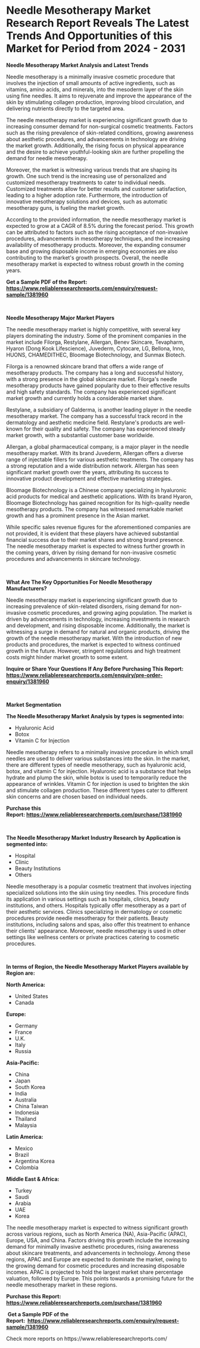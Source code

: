 <p><h1>Needle Mesotherapy Market Research Report Reveals The Latest Trends And Opportunities of this Market for Period from 2024 - 2031</h1></p><p><strong>Needle Mesotherapy Market Analysis and Latest Trends</strong></p>
<p><p>Needle mesotherapy is a minimally invasive cosmetic procedure that involves the injection of small amounts of active ingredients, such as vitamins, amino acids, and minerals, into the mesoderm layer of the skin using fine needles. It aims to rejuvenate and improve the appearance of the skin by stimulating collagen production, improving blood circulation, and delivering nutrients directly to the targeted area.</p><p>The needle mesotherapy market is experiencing significant growth due to increasing consumer demand for non-surgical cosmetic treatments. Factors such as the rising prevalence of skin-related conditions, growing awareness about aesthetic procedures, and advancements in technology are driving the market growth. Additionally, the rising focus on physical appearance and the desire to achieve youthful-looking skin are further propelling the demand for needle mesotherapy.</p><p>Moreover, the market is witnessing various trends that are shaping its growth. One such trend is the increasing use of personalized and customized mesotherapy treatments to cater to individual needs. Customized treatments allow for better results and customer satisfaction, leading to a higher adoption rate. Furthermore, the introduction of innovative mesotherapy solutions and devices, such as automatic mesotherapy guns, is fueling the market growth.</p><p>According to the provided information, the needle mesotherapy market is expected to grow at a CAGR of 8.5% during the forecast period. This growth can be attributed to factors such as the rising acceptance of non-invasive procedures, advancements in mesotherapy techniques, and the increasing availability of mesotherapy products. Moreover, the expanding consumer base and growing disposable income in emerging economies are also contributing to the market's growth prospects. Overall, the needle mesotherapy market is expected to witness robust growth in the coming years.</p></p>
<p><strong>Get a Sample PDF of the Report:&nbsp; <a href="https://www.reliableresearchreports.com/enquiry/request-sample/1381960">https://www.reliableresearchreports.com/enquiry/request-sample/1381960</a></strong></p>
<p>&nbsp;</p>
<p><strong>Needle Mesotherapy Major Market Players</strong></p>
<p><p>The needle mesotherapy market is highly competitive, with several key players dominating the industry. Some of the prominent companies in the market include Filorga, Restylane, Allergan, Benev Skincare, Tevapharm, Hyaron (Dong Kook Lifescience), Juvederm, Cytocare, LG, Bellona, Inno, HUONS, CHAMEDITHEC, Bloomage Biotechnology, and Sunmax Biotech.</p><p>Filorga is a renowned skincare brand that offers a wide range of mesotherapy products. The company has a long and successful history, with a strong presence in the global skincare market. Filorga's needle mesotherapy products have gained popularity due to their effective results and high safety standards. The company has experienced significant market growth and currently holds a considerable market share.</p><p>Restylane, a subsidiary of Galderma, is another leading player in the needle mesotherapy market. The company has a successful track record in the dermatology and aesthetic medicine field. Restylane's products are well-known for their quality and safety. The company has experienced steady market growth, with a substantial customer base worldwide.</p><p>Allergan, a global pharmaceutical company, is a major player in the needle mesotherapy market. With its brand Juvederm, Allergan offers a diverse range of injectable fillers for various aesthetic treatments. The company has a strong reputation and a wide distribution network. Allergan has seen significant market growth over the years, attributing its success to innovative product development and effective marketing strategies.</p><p>Bloomage Biotechnology is a Chinese company specializing in hyaluronic acid products for medical and aesthetic applications. With its brand Hyaron, Bloomage Biotechnology has gained recognition for its high-quality needle mesotherapy products. The company has witnessed remarkable market growth and has a prominent presence in the Asian market.</p><p>While specific sales revenue figures for the aforementioned companies are not provided, it is evident that these players have achieved substantial financial success due to their market shares and strong brand presence. The needle mesotherapy market is expected to witness further growth in the coming years, driven by rising demand for non-invasive cosmetic procedures and advancements in skincare technology.</p></p>
<p>&nbsp;</p>
<p><strong>What Are The Key Opportunities For Needle Mesotherapy Manufacturers?</strong></p>
<p><p>Needle mesotherapy market is experiencing significant growth due to increasing prevalence of skin-related disorders, rising demand for non-invasive cosmetic procedures, and growing aging population. The market is driven by advancements in technology, increasing investments in research and development, and rising disposable income. Additionally, the market is witnessing a surge in demand for natural and organic products, driving the growth of the needle mesotherapy market. With the introduction of new products and procedures, the market is expected to witness continued growth in the future. However, stringent regulations and high treatment costs might hinder market growth to some extent.</p></p>
<p><strong>Inquire or Share Your Questions If Any Before Purchasing This Report: <a href="https://www.reliableresearchreports.com/enquiry/pre-order-enquiry/1381960">https://www.reliableresearchreports.com/enquiry/pre-order-enquiry/1381960</a></strong></p>
<p>&nbsp;</p>
<p><strong>Market Segmentation</strong></p>
<p><strong>The Needle Mesotherapy Market Analysis by types is segmented into:</strong></p>
<p><ul><li>Hyaluronic Acid</li><li>Botox</li><li>Vitamin C for Injection</li></ul></p>
<p><p>Needle mesotherapy refers to a minimally invasive procedure in which small needles are used to deliver various substances into the skin. In the market, there are different types of needle mesotherapy, such as hyaluronic acid, botox, and vitamin C for injection. Hyaluronic acid is a substance that helps hydrate and plump the skin, while botox is used to temporarily reduce the appearance of wrinkles. Vitamin C for injection is used to brighten the skin and stimulate collagen production. These different types cater to different skin concerns and are chosen based on individual needs.</p></p>
<p><strong>Purchase this Report:&nbsp;<a href="https://www.reliableresearchreports.com/purchase/1381960">https://www.reliableresearchreports.com/purchase/1381960</a></strong></p>
<p>&nbsp;</p>
<p><strong>The Needle Mesotherapy Market Industry Research by Application is segmented into:</strong></p>
<p><ul><li>Hospital</li><li>Clinic</li><li>Beauty Institutions</li><li>Others</li></ul></p>
<p><p>Needle mesotherapy is a popular cosmetic treatment that involves injecting specialized solutions into the skin using tiny needles. This procedure finds its application in various settings such as hospitals, clinics, beauty institutions, and others. Hospitals typically offer mesotherapy as a part of their aesthetic services. Clinics specializing in dermatology or cosmetic procedures provide needle mesotherapy for their patients. Beauty institutions, including salons and spas, also offer this treatment to enhance their clients' appearance. Moreover, needle mesotherapy is used in other settings like wellness centers or private practices catering to cosmetic procedures.</p></p>
<p>&nbsp;</p>
<p><strong>In terms of Region, the Needle Mesotherapy Market Players available by Region are:</strong></p>
<p>
    <p> <strong> North America: </strong>
        <ul>
            <li>United States</li>
            <li>Canada</li>
        </ul>
        </p> 
    <p> <strong> Europe: </strong>
        <ul>
            <li>Germany</li>
            <li>France</li>
            <li>U.K.</li>
            <li>Italy</li>
            <li>Russia</li>
        </ul>
        </p> 
    <p> <strong> Asia-Pacific: </strong>
        <ul>
            <li>China</li>
            <li>Japan</li>
            <li>South Korea</li>
            <li>India</li>
            <li>Australia</li>
            <li>China Taiwan</li>
            <li>Indonesia</li>
            <li>Thailand</li>
            <li>Malaysia</li>
        </ul>
        </p> 
    <p> <strong> Latin America: </strong>
        <ul>
            <li>Mexico</li>
            <li>Brazil</li>
            <li>Argentina Korea</li>
            <li>Colombia</li>
        </ul>
        </p> 
    <p> <strong> Middle East & Africa: </strong>
        <ul>
            <li>Turkey</li>
            <li>Saudi</li>
            <li>Arabia</li>
            <li>UAE</li>
            <li>Korea</li>
        </ul>
    </p>
    </p>
<p><p>The needle mesotherapy market is expected to witness significant growth across various regions, such as North America (NA), Asia-Pacific (APAC), Europe, USA, and China. Factors driving this growth include the increasing demand for minimally invasive aesthetic procedures, rising awareness about skincare treatments, and advancements in technology. Among these regions, APAC and Europe are expected to dominate the market, owing to the growing demand for cosmetic procedures and increasing disposable incomes. APAC is projected to hold the largest market share percentage valuation, followed by Europe. This points towards a promising future for the needle mesotherapy market in these regions.</p></p>
<p><strong>Purchase this Report: <a href="https://www.reliableresearchreports.com/purchase/1381960">https://www.reliableresearchreports.com/purchase/1381960</a></strong></p>
<p>&nbsp;<strong>Get a Sample PDF of the Report:&nbsp;&nbsp;<a href="https://www.reliableresearchreports.com/enquiry/request-sample/1381960">https://www.reliableresearchreports.com/enquiry/request-sample/1381960</a></strong></p>
<p><strong></strong></p>
<p>Check more reports on https://www.reliableresearchreports.com/</p>